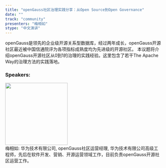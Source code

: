 ```yaml
---
title: "openGauss社区治理实践分享：从Open Source到Open Governance"
date: "" 
track: "community"
presenters: "梅相如"
stype: "中文演讲"
---
```

openGauss是领先的企业级开源关系型数据库，经过两年成长，openGauss开源社区最近被中国信通院评为各项指标成熟度均为先进级的开源社区。
本议题将介绍openGauss开源社区从0到1的治理的实践经验。这里包含了若干The Apache Way的治理方法的实践落地。
 ### Speakers: 
 <img src="images/speaker/1222.png" width="200" /><br>梅相如: 华为技术有限公司, openGauss社区运营经理, 华为技术有限公司高级工程师，先后在软件开发、营销、开源运营领域工作，目前负责openGauss开源社区运营工作。
 